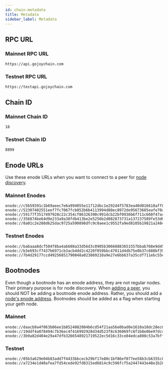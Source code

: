 ```yaml
---
id: chain-metadata
title: Metadata
sidebar_label: Metadata
---
```


## RPC URL

### Mainnet RPC URL

```text
https://api.gojoychain.com
```

### Testnet RPC URL

```text
https://testapi.gojoychain.com
```

## Chain ID

### Mainnet Chain ID

```text
18
```

### Testnet  Chain ID

```text
8899
```

## Enode URLs

Use these enode URLs when you want to connect to a peer for [node discovery](chain-node-discovery.md).

### Mainnet Enodes

```text
enode://c5b59391c1b69aeec7e6a994055e11712dbc1e292d4f5783ea40d016618aff8f3e8bc83dd37e42d5a671774ba5dc1d0c199641a8d49db42b20042aa477ef50d7@52.199.70.118:30303
enode://52307402551eef7fc7067fcb052b6b4113994d88ec8972de95673685eafe70a283023e8078b9cd28cf36eb5f1cf79c6f3dc04ed296d309de61c420490517330b@18.177.211.232:30303
enode://59177f3517497928c22c354cf86326390c991dcb22bf0936b6f711c660f47aca346c2d7adffc60a76141052e9b95c52eb8c30baba6a5bc217bc7a05ff2ae2166@18.178.61.255:30303
enode://356874be64d9e233a9a38fdb413be2e5256b2d082873731a137237589fe53d04f17f27f094820346c7a8a274675e90f0ff20f18edb37aa0d9fbcaa7ef9ad8003@18.177.53.59:30303
enode://8a01c2e288d625dac9725a590898dfc9c0aee1c9552fa9ed8105b19821a24849aaee7f53029583878ce74eb65abc779632f55cd9e1f6a72c65b50f1eac0277c9@52.199.185.194:30303
```

### Testnet Enodes

```text
enode://babaaa8dcf504f8ba4ab608a33d56d3c0905b30668883651557bbab768e9d45a74f8e3eba1037af97329c7fd1001568faea1a3ae8a149d711cecec300d305f75@52.199.70.118:40303
enode://b3e693cf7437b6971cb3acb4dd2c4220f059bbc47011d4db75e0b37c608bf39d936455ac4bd459b2564c37add8092ea9bacb917ca558df065e5570a9da85df33@18.177.211.232:40303
enode://7b4d29177ccd49256851790848a023869210a9e27e6bb637a35cdf711ebc55e35f9427c37722f7816996fe901795ba7ead307122c904c4b1dc122dd716abcb52@18.178.61.255:40303
```

## Bootnodes

Even though a bootnode has an enode address, they are not regular nodes. Their primary purpose is for node discovery. When [adding a peer](chain-node-discovery.md#add-peer), you should NOT be adding a bootnode enode address. Rather, you should add a [node's enode address](#enode-urls). Bootnodes should be added as a flag when starting your geth node.

### Mainnet

```text
enode://daacb9a4f063b06ee1b8524082004b6cd54f21aa56e0bad0e1610a10dc28ec0a95a7a4b75db40f8882cd0afbaac2288220215d85e54924527189d0842945dce2@52.199.152.20:30301
enode://19ddf4a078494c7b36ec4f416992928d34d523f8c636069fc8f1b8e0be97dc446229932cb50b9089c2ac6566b6c827cd3ef6ec3cc363210278333f61cbc66743@18.177.211.232:30301
enode://3b9a82d404e29a47dfb3266548921719522ec5d16c33ce84edca808c53a7bfff035cd0901c90552620d7a0213ec4651b08190f0ab7806a0c69164d0abf95ffe8@18.178.61.255:30301
```

### Testnet

```text
enode://05b3a629e04b83add7f4433bbcecb29bf17e80c1bf86ef077ee58b3cb6355c80b1e619fabec10c5a2fd62ec86ca964e316765522ba7e6910a953d7696b9c2f9b@52.199.152.20:40301
enode://a7234e1d40afea7fd54cede92fd8315ed6814c9c596fcf5a2447443e48e1b2801e92db6e0803451f763a6c8e70297b628e2a1fa0689547d442d2986cc5e9fd58@18.177.211.232:40301
```

